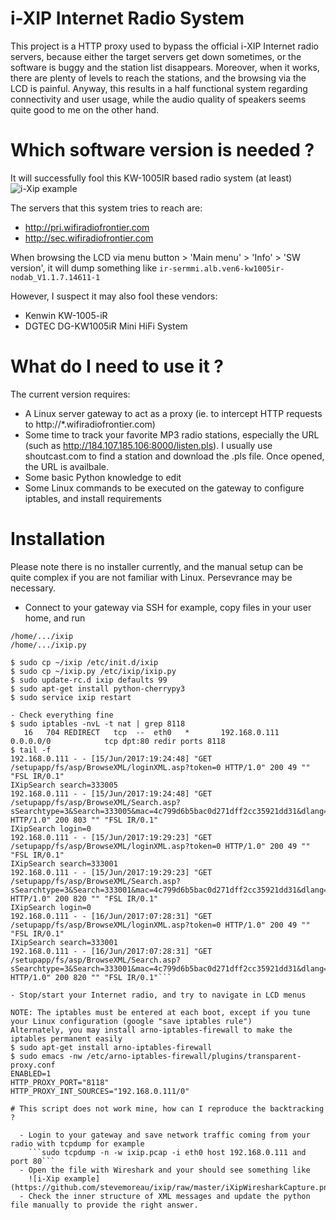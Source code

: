 # i-XIP Internet Radio System

This project is a HTTP proxy used to bypass the official i-XIP Internet radio servers, because either the target servers get down sometimes, or the software is buggy and the station list disappears. Moreover, when it works, there are plenty of levels to reach the stations, and the browsing via the LCD is painful.
Anyway, this results in a half functional system regarding connectivity and user usage, while the audio quality of speakers seems quite good to me on the other hand.

# Which software version is needed ?

It will successfully fool this KW-1005IR based radio system (at least)
![i-Xip example](https://github.com/stevemoreau/ixip/raw/master/iXip.jpg)

The servers that this system tries to reach are:
  - http://pri.wifiradiofrontier.com
  - http://sec.wifiradiofrontier.com

When browsing the LCD via menu button > 'Main menu' > 'Info' > 'SW version', it will dump something like
```ir-sermmi.alb.ven6-kw1005ir-nodab_V1.1.7.14611-1```

However, I suspect it may also fool these vendors:
  - Kenwin KW-1005-iR
  - DGTEC DG-KW1005iR Mini HiFi System

# What do I need to use it ?

The current version requires:
  - A Linux server gateway to act as a proxy (ie. to intercept HTTP requests to http://*.wifiradiofrontier.com)
  - Some time to track your favorite MP3 radio stations, especially the URL (such as http://184.107.185.106:8000/listen.pls). I usually use shoutcast.com to find a station and download the .pls file. Once opened, the URL is availbale.
  - Some basic Python knowledge to edit 
  - Some Linux commands to be executed on the gateway to configure iptables, and install requirements

# Installation

Please note there is no installer currently, and the manual setup can be quite complex if you are not familiar with Linux.
Persevrance may be necessary.

- Connect to your gateway via SSH for example, copy files in your user home, and run
```$ ls ~/*ixip
/home/.../ixip
/home/.../ixip.py

$ sudo cp ~/ixip /etc/init.d/ixip
$ sudo cp ~/ixip.py /etc/ixip/ixip.py
$ sudo update-rc.d ixip defaults 99
$ sudo apt-get install python-cherrypy3
$ sudo service ixip restart

- Check everything fine
$ sudo iptables -nvL -t nat | grep 8118
   16   704 REDIRECT   tcp  --  eth0   *       192.168.0.111        0.0.0.0/0            tcp dpt:80 redir ports 8118
$ tail -f 
192.168.0.111 - - [15/Jun/2017:19:24:48] "GET /setupapp/fs/asp/BrowseXML/loginXML.asp?token=0 HTTP/1.0" 200 49 "" "FSL IR/0.1"
IXipSearch search=333005
192.168.0.111 - - [15/Jun/2017:19:24:48] "GET /setupapp/fs/asp/BrowseXML/Search.asp?sSearchtype=3&Search=333005&mac=4c799d6b5bac0d271dff2cc35921dd31&dlang=eng&fver=1 HTTP/1.0" 200 803 "" "FSL IR/0.1"
IXipSearch login=0
192.168.0.111 - - [15/Jun/2017:19:29:23] "GET /setupapp/fs/asp/BrowseXML/loginXML.asp?token=0 HTTP/1.0" 200 49 "" "FSL IR/0.1"
IXipSearch search=333001
192.168.0.111 - - [15/Jun/2017:19:29:23] "GET /setupapp/fs/asp/BrowseXML/Search.asp?sSearchtype=3&Search=333001&mac=4c799d6b5bac0d271dff2cc35921dd31&dlang=eng&fver=1 HTTP/1.0" 200 820 "" "FSL IR/0.1"
IXipSearch login=0
192.168.0.111 - - [16/Jun/2017:07:28:31] "GET /setupapp/fs/asp/BrowseXML/loginXML.asp?token=0 HTTP/1.0" 200 49 "" "FSL IR/0.1"
IXipSearch search=333001
192.168.0.111 - - [16/Jun/2017:07:28:31] "GET /setupapp/fs/asp/BrowseXML/Search.asp?sSearchtype=3&Search=333001&mac=4c799d6b5bac0d271dff2cc35921dd31&dlang=eng&fver=1 HTTP/1.0" 200 820 "" "FSL IR/0.1"```

- Stop/start your Internet radio, and try to navigate in LCD menus

NOTE: The iptables must be entered at each boot, except if you tune your Linux configuration (google "save iptables rule")
Alternately, you may install arno-iptables-firewall to make the iptables permanent easily
$ sudo apt-get install arno-iptables-firewall
$ sudo emacs -nw /etc/arno-iptables-firewall/plugins/transparent-proxy.conf
ENABLED=1
HTTP_PROXY_PORT="8118"
HTTP_PROXY_INT_SOURCES="192.168.0.111/0"

# This script does not work mine, how can I reproduce the backtracking ?

  - Login to your gateway and save network traffic coming from your radio with tcpdump for example
    ```sudo tcpdump -n -w ixip.pcap -i eth0 host 192.168.0.111 and port 80```
  - Open the file with Wireshark and your should see something like
    ![i-Xip example](https://github.com/stevemoreau/ixip/raw/master/iXipWiresharkCapture.png)
  - Check the inner structure of XML messages and update the python file manually to provide the right answer.